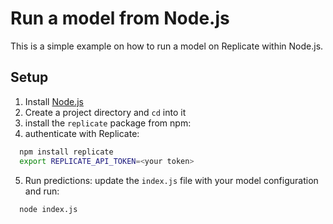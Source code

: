 # Run a model from Node.js

This is a simple example on how to run a model on Replicate within Node.js.

## Setup

1. Install [Node.js](https://nodejs.org/en/download/)
2. Create a project directory and `cd` into it
3. install the `replicate` package from npm:
4. authenticate with Replicate:

  ```bash
    npm install replicate
    export REPLICATE_API_TOKEN=<your token>
  ```

5. Run predictions: update the `index.js` file with your model configuration and run:

  ```bash
    node index.js
  ```
